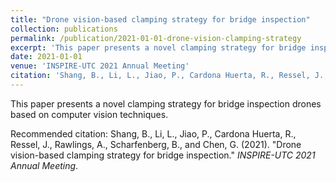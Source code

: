 ```yaml
---
title: "Drone vision-based clamping strategy for bridge inspection"
collection: publications
permalink: /publication/2021-01-01-drone-vision-clamping-strategy
excerpt: 'This paper presents a novel clamping strategy for bridge inspection drones based on computer vision techniques.'
date: 2021-01-01
venue: 'INSPIRE-UTC 2021 Annual Meeting'
citation: 'Shang, B., Li, L., Jiao, P., Cardona Huerta, R., Ressel, J., Rawlings, A., Scharfenberg, B., and Chen, G. (2021). &quot;Drone vision-based clamping strategy for bridge inspection.&quot; *INSPIRE-UTC 2021 Annual Meeting*.'
---
```

This paper presents a novel clamping strategy for bridge inspection drones based on computer vision techniques.

Recommended citation: Shang, B., Li, L., Jiao, P., Cardona Huerta, R., Ressel, J., Rawlings, A., Scharfenberg, B., and Chen, G. (2021). "Drone vision-based clamping strategy for bridge inspection." *INSPIRE-UTC 2021 Annual Meeting*.